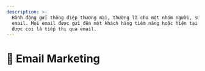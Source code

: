 ```yaml
---
description: >-
  Hành động gửi thông điệp thương mại, thường là cho một nhóm người, sử dụng
  email. Mọi email được gửi đến một khách hàng tiềm năng hoặc hiện tại có thể
  được coi là tiếp thị qua email.
---
```


# 📧 Email Marketing

